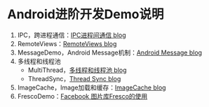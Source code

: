 # Android进阶开发Demo说明


1. IPC，跨进程通信：[IPC进程间通信 blog](http://vivianking6855.github.io/Android-IPC/)
2. RemoteViews：[RemoteViews blog](http://vivianking6855.github.io/Android-Nano-Tips-12-RemoteViews/)
3. MessageDemo，Android Message机制：[Android Message blog](http://vivianking6855.github.io/Android-Message)
4. 多线程和线程池
    - MultiThread，[多线程和线程池 blog](http://vivianking6855.github.io/Multi-Thread/)
    - ThreadSync，[Thread Sync blog](http://vivianking6855.github.io/Thread-Sync/)
5. ImageCache，Image加载和缓存：[ImageCache blog](http://vivianking6855.github.io/Android-Bitmap-Cache/)
6. FrescoDemo：[Facebook 图片库Fresco的使用](https://github.com/facebook/fresco)